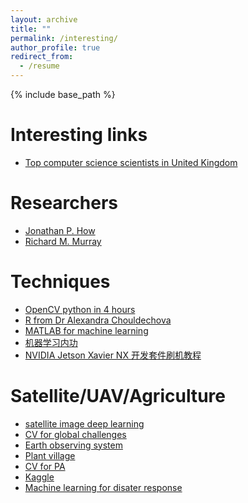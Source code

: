 ```yaml
---
layout: archive
title: ""
permalink: /interesting/
author_profile: true
redirect_from:
  - /resume
---
```


{% include base_path %}

Interesting links
======
* [Top computer science scientists in United Kingdom](https://research.com/scientists-rankings/computer-science/gb)

Researchers
======
* [Jonathan P. How](http://www.mit.edu/~jhow/)
* [Richard M. Murray](https://murray.cds.caltech.edu/Main_Page?title=Main_Page)


Techniques
======
* [OpenCV python in 4 hours](https://www.youtube.com/watch?v=oXlwWbU8l2o)
* [R from Dr Alexandra Chouldechova](https://www.andrew.cmu.edu/user/achoulde/)
* [MATLAB for machine learning](https://uk.mathworks.com/solutions/machine-learning.html)
* [机器学习内功](http://www.wdong.org/ji-qi-xue-xi-nei-gong-zong-gang.html)
* [NVIDIA Jetson Xavier NX 开发套件刷机教程](https://blog.csdn.net/zbb297918657/article/details/106390209)


Satellite/UAV/Agriculture
=====
* [satellite image deep learning](https://github.com/robmarkcole/satellite-image-deep-learning#datasets)
* [CV for global challenges](https://www.cv4gc.org/cv4a2020/)
* [Earth observing system](https://eos.com/blog/drones-in-agriculture-make-way-for-satellite-monitoring/)
* [Plant village](https://plantvillage.psu.edu/)
* [CV for PA](rsipvision.com/precise-agriculture/)
* [Kaggle](https://www.kaggle.com/datasets)
* [Machine learning for disater response](https://eng.ox.ac.uk/case-studies/a-machine-learning-revolution-in-disaster-response/)





<!---

Publications
======
  <ul>{% for post in site.publications %}
    {% include archive-single-cv.html %}
  {% endfor %}</ul>
  
-->  
